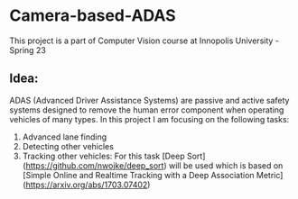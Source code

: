 # Camera-based-ADAS
This project is a part of Computer Vision course at Innopolis University - Spring 23

## Idea: 
ADAS (Advanced Driver Assistance Systems) are passive and active safety systems designed to remove the human error component when operating vehicles of many types. 
In this project I am focusing on the following tasks: 
1. Advanced lane finding 
2. Detecting other vehicles 
3. Tracking other vehicles: For this task [Deep Sort] (https://github.com/nwojke/deep_sort) will be used which is based on [Simple Online and Realtime Tracking with a Deep Association Metric] (https://arxiv.org/abs/1703.07402) 


